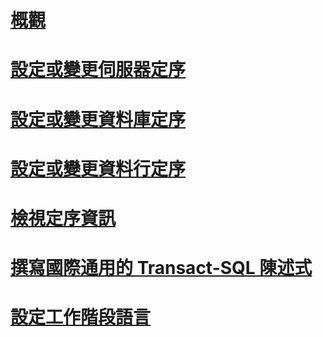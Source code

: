 # [概觀](collation-and-unicode-support.md)  
# [設定或變更伺服器定序](set-or-change-the-server-collation.md)  
# [設定或變更資料庫定序](set-or-change-the-database-collation.md)  
# [設定或變更資料行定序](set-or-change-the-column-collation.md)  
# [檢視定序資訊](view-collation-information.md)  
# [撰寫國際通用的 Transact-SQL 陳述式](write-international-transact-sql-statements.md)  
# [設定工作階段語言](set-a-session-language.md)  
